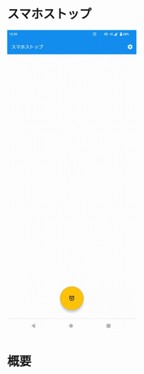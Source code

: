 # スマホストップ

<img src="https://github.com/s20019/ApplicationController/blob/master/smasto.gif" width="300">

# 概要
